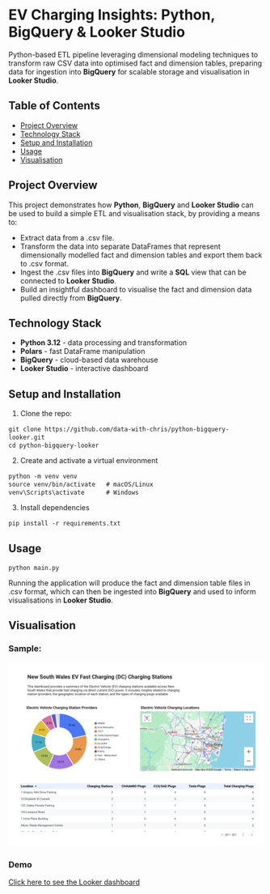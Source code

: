 # EV Charging Insights: Python, BigQuery & Looker Studio

Python-based ETL pipeline leveraging dimensional modeling techniques to transform raw CSV data into optimised fact and dimension tables, preparing data for ingestion into **BigQuery** for scalable storage and visualisation in **Looker Studio**.

## Table of Contents
- [Project Overview](#project-overview)
- [Technology Stack](#technology-stack)
- [Setup and Installation](#setup-and-installation)
- [Usage](#usage)
- [Visualisation](#visualisation)

## Project Overview
This project demonstrates how **Python**, **BigQuery** and **Looker Studio** can be used to build a simple ETL and visualisation stack, by providing a means to:
- Extract data from a .csv file.
- Transform the data into separate DataFrames that represent dimensionally modelled fact and dimension tables and export them back to .csv format.
- Ingest the .csv files into **BigQuery** and write a **SQL** view that can be connected to **Looker Studio**.
- Build an insightful dashboard to visualise the fact and dimension data pulled directly from **BigQuery**.

## Technology Stack
- **Python 3.12** - data processing and transformation
- **Polars** - fast DataFrame manipulation
- **BigQuery** - cloud-based data warehouse
- **Looker Studio** - interactive dashboard

## Setup and Installation
1. Clone the repo:
```
git clone https://github.com/data-with-chris/python-bigquery-looker.git
cd python-bigquery-looker
```
2. Create and activate a virtual environment
```
python -m venv venv
source venv/bin/activate   # macOS/Linux
venv\Scripts\activate      # Windows
```
3. Install dependencies
```
pip install -r requirements.txt
```
## Usage
```
python main.py
```
Running the application will produce the fact and dimension table files in .csv format, which can then be ingested into **BigQuery** and used to inform visualisations in **Looker Studio**.

## Visualisation
### Sample:
![Looker Dashboard](ev_looker_dashboard.png)
### Demo
[Click here to see the Looker dashboard](https://lookerstudio.google.com/reporting/4a3a736d-aa3a-46e0-b205-8ed33419baaa)

